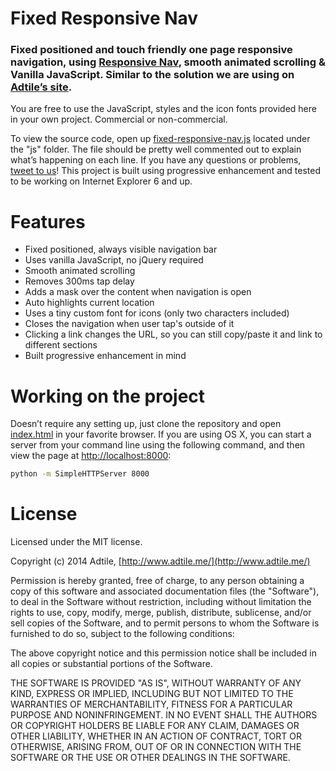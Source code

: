 # Fixed Responsive Nav

### Fixed positioned and touch friendly one page responsive navigation, using [Responsive Nav](http://responsive-nav.com/), smooth animated scrolling & Vanilla JavaScript. Similar to the solution we are using on [Adtile’s site](http://www.adtile.me/).

You are free to use the JavaScript, styles and the icon fonts provided here in your own project. Commercial or non-commercial.

To view the source code, open up [fixed-responsive-nav.js](https://github.com/adtile/fixed-nav/blob/master/js/fixed-responsive-nav.js) located under the "js" folder. The file should be pretty well commented out to explain what’s happening on each line. If you have any questions or problems, [tweet to us](http://twitter.com/adtileHQ)! This project is built using progressive enhancement and tested to be working on Internet Explorer 6 and up.

# Features

* Fixed positioned, always visible navigation bar
* Uses vanilla JavaScript, no jQuery required
* Smooth animated scrolling
* Removes 300ms tap delay
* Adds a mask over the content when navigation is open
* Auto highlights current location
* Uses a tiny custom font for icons (only two characters included)
* Closes the navigation when user tap's outside of it
* Clicking a link changes the URL, so you can still copy/paste it and link to different sections
* Built progressive enhancement in mind

# Working on the project

Doesn’t require any setting up, just clone the repository and open [index.html](https://github.com/adtile/fixed-nav/blob/master/index.html) in your favorite browser. If you are using OS X, you can start a server from your command line using the following command, and then view the page at [http://localhost:8000](http://localhost:8000):

```sh
python -m SimpleHTTPServer 8000
```


# License

Licensed under the MIT license.

Copyright (c) 2014 Adtile, [http://www.adtile.me/](http://www.adtile.me/)

Permission is hereby granted, free of charge, to any person obtaining a copy of this software and associated documentation files (the "Software"), to deal in the Software without restriction, including without limitation the rights to use, copy, modify, merge, publish, distribute, sublicense, and/or sell copies of the Software, and to permit persons to whom the Software is furnished to do so, subject to the following conditions:

The above copyright notice and this permission notice shall be included in all copies or substantial portions of the Software.

THE SOFTWARE IS PROVIDED "AS IS", WITHOUT WARRANTY OF ANY KIND, EXPRESS OR IMPLIED, INCLUDING BUT NOT LIMITED TO THE WARRANTIES OF MERCHANTABILITY, FITNESS FOR A PARTICULAR PURPOSE AND NONINFRINGEMENT. IN NO EVENT SHALL THE AUTHORS OR COPYRIGHT HOLDERS BE LIABLE FOR ANY CLAIM, DAMAGES OR OTHER LIABILITY, WHETHER IN AN ACTION OF CONTRACT, TORT OR OTHERWISE, ARISING FROM, OUT OF OR IN CONNECTION WITH THE SOFTWARE OR THE USE OR OTHER DEALINGS IN THE SOFTWARE.
